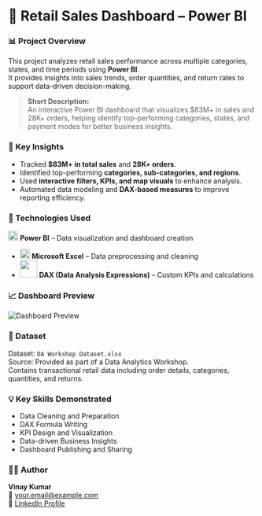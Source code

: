 # 🛒 Retail Sales Dashboard – Power BI

### 📊 Project Overview
This project analyzes retail sales performance across multiple categories, states, and time periods using **Power BI**.  
It provides insights into sales trends, order quantities, and return rates to support data-driven decision-making.

> **Short Description:**  
> An interactive Power BI dashboard that visualizes $83M+ in sales and 28K+ orders, helping identify top-performing categories, states, and payment modes for better business insights.

### 🧠 Key Insights
- Tracked **$83M+ in total sales** and **28K+ orders**.  
- Identified top-performing **categories, sub-categories, and regions**.  
- Used **interactive filters, KPIs, and map visuals** to enhance analysis.  
- Automated data modeling and **DAX-based measures** to improve reporting efficiency.

### 🧰 Technologies Used
<img src="https://upload.wikimedia.org/wikipedia/commons/c/cf/New_Power_BI_Logo.svg" width="20" /> **Power BI** – Data visualization and dashboard creation  
- <img src="https://upload.wikimedia.org/wikipedia/commons/7/7f/Microsoft_Office_Excel_%282019–present%29.svg" width="20" /> **Microsoft Excel** – Data preprocessing and cleaning  
- <img src="https://static.wikia.nocookie.net/logopedia/images/f/f7/DAX_logo.png" width="35" /> **DAX (Data Analysis Expressions)** – Custom KPIs and calculations  
### 📈 Dashboard Preview
![Dashboard Preview]([Dash.png](https://github.com/vinaythanay/RealMart-Dashboard/blob/main/Dashboard.png))
### 📂 Dataset
Dataset: `DA Workshop Dataset.xlsx`  
Source: Provided as part of a Data Analytics Workshop.  
Contains transactional retail data including order details, categories, quantities, and returns.

### 💡 Key Skills Demonstrated
- Data Cleaning and Preparation  
- DAX Formula Writing  
- KPI Design and Visualization  
- Data-driven Business Insights  
- Dashboard Publishing and Sharing  

### 🧑‍💻 Author
**Vinay Kumar**  
📧 [your.email@example.com](mailto:agathamudivinaykumar@gmail.com)  
🔗 [LinkedIn Profile]([https://linkedin.com/in/your-profile](https://www.linkedin.com/in/agathamudi-vinay-kumar-0677a4235/))
